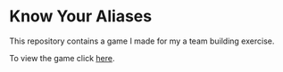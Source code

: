 Know Your Aliases
==============

This repository contains a game I made for my a team building exercise.

To view the game click <a href="https://chrisdienes.github.io/KnowYourAliases/" target="_blank">here</a>.
